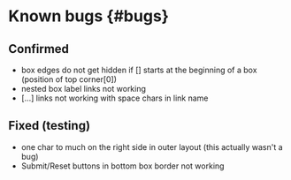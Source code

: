 
Known bugs {#bugs}
==========

Confirmed
---------

- box edges do not get hidden if [] starts at the beginning of a box (position of top corner[0])
- nested box label links not working
- [...] links not working with space chars in link name

Fixed (testing)
---------------

- one char to much on the right side in outer layout (this actually wasn't a bug)
- Submit/Reset buttons in bottom box border not working

